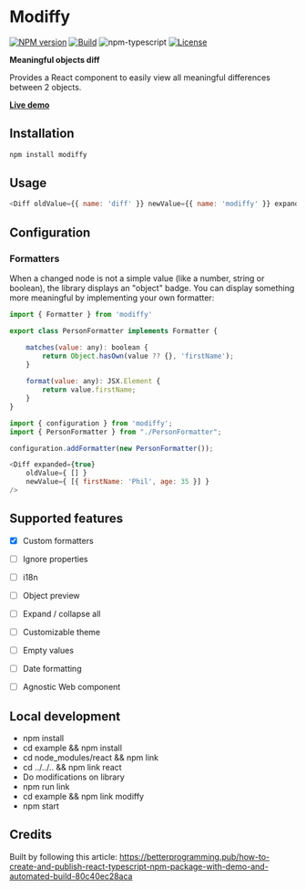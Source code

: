 # Modiffy

[![NPM version][npm-image]][npm-url]
[![Build][github-build]][github-build-url]
![npm-typescript]
[![License][github-license]][github-license-url]

**Meaningful objects diff**

Provides a React component to easily view all meaningful differences between 2 objects.

[**Live demo**](https://pschmucker.github.io/modiffy/)


## Installation

```bash
npm install modiffy
```


## Usage

```js
<Diff oldValue={{ name: 'diff' }} newValue={{ name: 'modiffy' }} expanded={true} />
```


## Configuration

### Formatters

When a changed node is not a simple value (like a number, string or boolean), the library displays an "object" badge.
You can display something more meaningful by implementing your own formatter:

```js
import { Formatter } from 'modiffy'

export class PersonFormatter implements Formatter {

    matches(value: any): boolean {
        return Object.hasOwn(value ?? {}, 'firstName');
    }
    
    format(value: any): JSX.Element {
        return value.firstName;
    }
}
```

```js
import { configuration } from 'modiffy';
import { PersonFormatter } from "./PersonFormatter";

configuration.addFormatter(new PersonFormatter());
```

```js
<Diff expanded={true}
    oldValue={ [] }
    newValue={ [{ firstName: 'Phil', age: 35 }] }
/>
```


## Supported features

- [x] Custom formatters
- [ ] Ignore properties
- [ ] i18n
- [ ] Object preview
- [ ] Expand / collapse all
- [ ] Customizable theme
- [ ] Empty values
- [ ] Date formatting
- [ ] Agnostic Web component


## Local development

- npm install
- cd example && npm install
- cd node_modules/react && npm link
- cd ../../.. && npm link react
- Do modifications on library
- npm run link
- cd example && npm link modiffy
- npm start


## Credits

Built by following this article:
https://betterprogramming.pub/how-to-create-and-publish-react-typescript-npm-package-with-demo-and-automated-build-80c40ec28aca



[npm-url]: https://www.npmjs.com/package/modiffy
[npm-image]: https://img.shields.io/npm/v/modiffy
[github-license]: https://img.shields.io/github/license/pschmucker/modiffy
[github-license-url]: https://github.com/pschmucker/modiffy/blob/master/LICENSE
[github-build]: https://github.com/pschmucker/modiffy/actions/workflows/publish.yml/badge.svg
[github-build-url]: https://github.com/pschmucker/modiffy/actions/workflows/publish.yml
[npm-typescript]: https://img.shields.io/npm/types/modiffy
